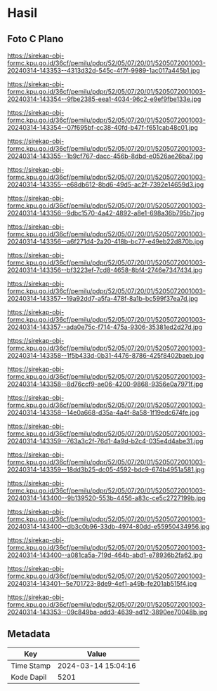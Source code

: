 # Hasil

## Foto C Plano

https://sirekap-obj-formc.kpu.go.id/36cf/pemilu/pdpr/52/05/07/20/01/5205072001003-20240314-143353--4313d32d-545c-4f7f-9989-1ac017a445b1.jpg

https://sirekap-obj-formc.kpu.go.id/36cf/pemilu/pdpr/52/05/07/20/01/5205072001003-20240314-143354--9fbe2385-eea1-4034-96c2-e9ef9fbe133e.jpg

https://sirekap-obj-formc.kpu.go.id/36cf/pemilu/pdpr/52/05/07/20/01/5205072001003-20240314-143354--07f695bf-cc38-40fd-b47f-f651cab48c01.jpg

https://sirekap-obj-formc.kpu.go.id/36cf/pemilu/pdpr/52/05/07/20/01/5205072001003-20240314-143355--1b9cf767-dacc-456b-8dbd-e0526ae26ba7.jpg

https://sirekap-obj-formc.kpu.go.id/36cf/pemilu/pdpr/52/05/07/20/01/5205072001003-20240314-143355--e68db612-8bd6-49d5-ac2f-7392e14659d3.jpg

https://sirekap-obj-formc.kpu.go.id/36cf/pemilu/pdpr/52/05/07/20/01/5205072001003-20240314-143356--9dbc1570-4a42-4892-a8e1-698a36b795b7.jpg

https://sirekap-obj-formc.kpu.go.id/36cf/pemilu/pdpr/52/05/07/20/01/5205072001003-20240314-143356--a6f271d4-2a20-418b-bc77-e49eb22d870b.jpg

https://sirekap-obj-formc.kpu.go.id/36cf/pemilu/pdpr/52/05/07/20/01/5205072001003-20240314-143356--bf3223ef-7cd8-4658-8bf4-2746e7347434.jpg

https://sirekap-obj-formc.kpu.go.id/36cf/pemilu/pdpr/52/05/07/20/01/5205072001003-20240314-143357--19a92dd7-a5fa-478f-8a1b-bc599f37ea7d.jpg

https://sirekap-obj-formc.kpu.go.id/36cf/pemilu/pdpr/52/05/07/20/01/5205072001003-20240314-143357--ada0e75c-f714-475a-9306-35381ed2d27d.jpg

https://sirekap-obj-formc.kpu.go.id/36cf/pemilu/pdpr/52/05/07/20/01/5205072001003-20240314-143358--1f5b433d-0b31-4476-8786-425f8402baeb.jpg

https://sirekap-obj-formc.kpu.go.id/36cf/pemilu/pdpr/52/05/07/20/01/5205072001003-20240314-143358--8d76ccf9-ae06-4200-9868-9356e0a7971f.jpg

https://sirekap-obj-formc.kpu.go.id/36cf/pemilu/pdpr/52/05/07/20/01/5205072001003-20240314-143358--14e0a668-d35a-4a4f-8a58-1f19edc674fe.jpg

https://sirekap-obj-formc.kpu.go.id/36cf/pemilu/pdpr/52/05/07/20/01/5205072001003-20240314-143359--763a3c2f-76d1-4a9d-b2c4-035e4d4abe31.jpg

https://sirekap-obj-formc.kpu.go.id/36cf/pemilu/pdpr/52/05/07/20/01/5205072001003-20240314-143359--18dd3b25-dc05-4592-bdc9-674b4951a581.jpg

https://sirekap-obj-formc.kpu.go.id/36cf/pemilu/pdpr/52/05/07/20/01/5205072001003-20240314-143400--9b139520-553b-4456-a83c-ce5c2727199b.jpg

https://sirekap-obj-formc.kpu.go.id/36cf/pemilu/pdpr/52/05/07/20/01/5205072001003-20240314-143400--db3c0b96-33db-4974-80dd-e55950434956.jpg

https://sirekap-obj-formc.kpu.go.id/36cf/pemilu/pdpr/52/05/07/20/01/5205072001003-20240314-143400--a081ca5a-719d-464b-abd1-e78936b2fa62.jpg

https://sirekap-obj-formc.kpu.go.id/36cf/pemilu/pdpr/52/05/07/20/01/5205072001003-20240314-143401--5e701723-8de9-4ef1-a49b-fe201ab515f4.jpg

https://sirekap-obj-formc.kpu.go.id/36cf/pemilu/pdpr/52/05/07/20/01/5205072001003-20240314-143353--09c849ba-add3-4639-ad12-3890ee70048b.jpg


## Metadata

| Key        | Value               |
| ---------- | ------------------- |
| Time Stamp | 2024-03-14 15:04:16 |
| Kode Dapil | 5201                |



